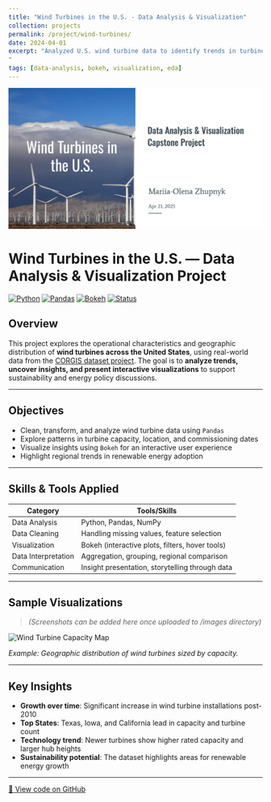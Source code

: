 ```yaml
---
title: "Wind Turbines in the U.S. - Data Analysis & Visualization"
collection: projects
permalink: /project/wind-turbines/
date: 2024-04-01
excerpt: "Analyzed U.S. wind turbine data to identify trends in turbine capacity, manufacturers, and energy production by state. Provided insights into which states have the highest average capacity and which manufacturers dominate the market.
"
tags: [data-analysis, bokeh, visualization, eda]
---
```

![Wind Turbine Dashboard](/images/wind-turbine-visual.png)

# Wind Turbines in the U.S. — Data Analysis & Visualization Project

[![Python](https://img.shields.io/badge/Python-3.10-blue?logo=python)](https://www.python.org/)
[![Pandas](https://img.shields.io/badge/Pandas-Data%20Analysis-yellow?logo=pandas)](https://pandas.pydata.org/)
[![Bokeh](https://img.shields.io/badge/Bokeh-Interactive%20Visualization-purple?logo=bokeh)](https://docs.bokeh.org/en/latest/)
[![Status](https://img.shields.io/badge/Status-Completed-brightgreen)]()

## Overview

This project explores the operational characteristics and geographic distribution of **wind turbines across the United States**, using real-world data from the [CORGIS dataset project](https://corgis-edu.github.io/corgis/csv/wind_turbines/). The goal is to **analyze trends, uncover insights, and present interactive visualizations** to support sustainability and energy policy discussions.

---

## Objectives

- Clean, transform, and analyze wind turbine data using `Pandas`
- Explore patterns in turbine capacity, location, and commissioning dates
- Visualize insights using `Bokeh` for an interactive user experience
- Highlight regional trends in renewable energy adoption

---

## Skills & Tools Applied

| Category | Tools/Skills |
|---------|--------------|
| Data Analysis | Python, Pandas, NumPy |
| Data Cleaning | Handling missing values, feature selection |
| Visualization | Bokeh (interactive plots, filters, hover tools) |
| Data Interpretation | Aggregation, grouping, regional comparison |
| Communication | Insight presentation, storytelling through data |

---

## Sample Visualizations

> *(Screenshots can be added here once uploaded to /images directory)*

<img src="images/wind-capacity-map.png" width="600" alt="Wind Turbine Capacity Map">

*Example: Geographic distribution of wind turbines sized by capacity.*

---

## Key Insights

- **Growth over time**: Significant increase in wind turbine installations post-2010
- **Top States**: Texas, Iowa, and California lead in capacity and turbine count
- **Technology trend**: Newer turbines show higher rated capacity and larger hub heights
- **Sustainability potential**: The dataset highlights areas for renewable energy growth

---

[🔗 View code on GitHub](https://github.com/helenzhupnyk/wind-turbines-project)
